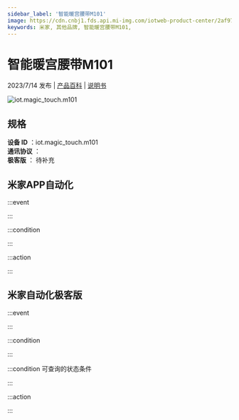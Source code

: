 ```yaml
---
sidebar_label: '智能暖宫腰带M101'
image: https://cdn.cnbj1.fds.api.mi-img.com/iotweb-product-center/2af975af4beeeec0eb648c2c8e2e1c03_1686365674994.png?GalaxyAccessKeyId=AKVGLQWBOVIRQ3XLEW&Expires=9223372036854775807&Signature=ptj6L7QRwgdRigZTwoeagC2oldM=
keywords: 米家, 其他品牌, 智能暖宫腰带M101, 
---
```

# 智能暖宫腰带M101

2023/7/14 发布 | [产品百科](https://home.mi.com/webapp/content/baike/product/index.html?model=iot.magic_touch.m101/) | [说明书](https://home.mi.com/views/introduction.html?model=iot.magic_touch.m101&region=cn)

![iot.magic_touch.m101](https://cdn.cnbj1.fds.api.mi-img.com/iotweb-product-center/2af975af4beeeec0eb648c2c8e2e1c03_1686365674994.png?GalaxyAccessKeyId=AKVGLQWBOVIRQ3XLEW&Expires=9223372036854775807&Signature=ptj6L7QRwgdRigZTwoeagC2oldM=)

## 规格  
> 
**设备 ID** ：iot.magic_touch.m101  
**通讯协议** ：  
**极客版**  ： 待补充 


## 米家APP自动化  

:::event  

:::

:::condition  

:::

:::action   

:::

## 米家自动化极客版  

:::event  

:::

:::condition  

:::

:::condition 可查询的状态条件  

:::

:::action  

:::

        

